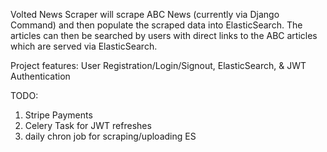 Volted News Scraper will scrape ABC News (currently via Django Command) and then populate the scraped data into ElasticSearch. The articles can then be searched by users with direct links to the ABC articles which are served via ElasticSearch.

Project features: User Registration/Login/Signout, ElasticSearch, & JWT Authentication 

TODO: 
1) Stripe Payments
2) Celery Task for JWT refreshes
3) daily chron job for scraping/uploading ES
